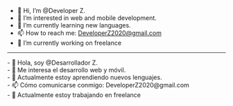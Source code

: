 - 👋 Hi, I’m @Developer Z.
- 👀 I’m interested in web and mobile development.
- 🌱 I’m currently learning new languages.
- 📫 How to reach me: DeveloperZ2020@gmail.com
- 🔭 I’m currently working on freelance
<hr>
- 👋 Hola, soy @Desarrollador Z. <br>
- 👀 Me interesa el desarrollo web y móvil. <br>
- 🌱 Actualmente estoy aprendiendo nuevos lenguajes. <br>
- 📫 Cómo comunicarse conmigo: DeveloperZ2020@gmail.com <br>
- 🔭 Actualmente estoy trabajando en freelance
<!---
DeveloperZ2020/DeveloperZ2020 is a ✨ special ✨ repository because its `README.md` (this file) appears on your GitHub profile.
You can click the Preview link to take a look at your changes.
--->
